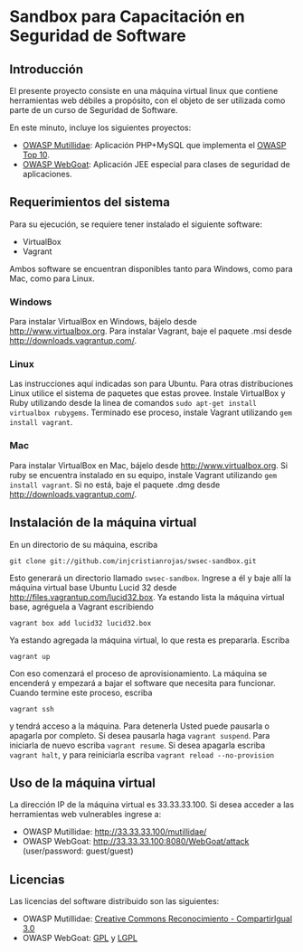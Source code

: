 # Sandbox para Capacitación en Seguridad de Software #

## Introducción ##

El presente proyecto consiste en una máquina virtual linux que contiene
herramientas web débiles a propósito, con el objeto de ser utilizada
como parte de un curso de Seguridad de Software.

En este minuto, incluye los siguientes proyectos:

* [OWASP Mutillidae](http://www.irongeek.com/i.php?page=security/mutillidae-deliberately-vulnerable-php-owasp-top-10):
Aplicación PHP+MySQL que implementa el [OWASP Top 10](https://www.owasp.org/index.php/Category:OWASP_Top_Ten_Project).
* [OWASP WebGoat](https://www.owasp.org/index.php/Category:OWASP_WebGoat_Project): Aplicación JEE especial para
clases de seguridad de aplicaciones.

## Requerimientos del sistema ##

Para su ejecución, se requiere tener instalado el siguiente software:

* VirtualBox
* Vagrant

Ambos software se encuentran disponibles tanto para Windows, como para Mac, como para Linux.

### Windows ###

Para instalar VirtualBox en Windows, bájelo desde <http://www.virtualbox.org>. Para instalar Vagrant,
baje el paquete .msi desde <http://downloads.vagrantup.com/>.

### Linux ###

Las instrucciones aquí indicadas son para Ubuntu. Para otras distribuciones Linux utilice el sistema
de paquetes que estas provee. Instale VirtualBox y Ruby utilizando desde la linea de comandos
`sudo apt-get install virtualbox rubygems`. Terminado ese proceso, instale Vagrant utilizando
`gem install vagrant`. 

### Mac ###

Para instalar VirtualBox en Mac, bájelo desde <http://www.virtualbox.org>. Si ruby se encuentra instalado
en su equipo, instale Vagrant utilizando `gem install vagrant`. Si no está, baje el paquete .dmg desde
<http://downloads.vagrantup.com/>.

## Instalación de la máquina virtual ##

En un directorio de su máquina, escriba

    git clone git://github.com/injcristianrojas/swsec-sandbox.git

Esto generará un directorio llamado `swsec-sandbox`. Ingrese a él y baje allí la máquina virtual
base Ubuntu Lucid 32 desde <http://files.vagrantup.com/lucid32.box>.
Ya estando lista la máquina virtual base, agréguela a Vagrant escribiendo

    vagrant box add lucid32 lucid32.box

Ya estando agregada la máquina virtual, lo que resta es prepararla. Escriba

    vagrant up

Con eso comenzará el proceso de aprovisionamiento. La máquina se encenderá y empezará a bajar
el software que necesita para funcionar. Cuando termine este proceso, escriba

    vagrant ssh

y tendrá acceso a la máquina. Para detenerla Usted puede pausarla o apagarla por completo. Si
desea pausarla haga `vagrant suspend`. Para iniciarla de nuevo escriba `vagrant resume`. Si desea
apagarla escriba `vagrant halt`, y para reiniciarla escriba `vagrant reload --no-provision`

## Uso de la máquina virtual ##

La dirección IP de la máquina virtual es 33.33.33.100. Si desea acceder a las herramientas
web vulnerables ingrese a:

* OWASP Mutillidae: http://33.33.33.100/mutillidae/
* OWASP WebGoat: http://33.33.33.100:8080/WebGoat/attack (user/password: guest/guest)

## Licencias ##

Las licencias del software distribuido son las siguientes:

* OWASP Mutillidae: [Creative Commons Reconocimiento - CompartirIgual 3.0](http://creativecommons.org/licenses/by-sa/3.0/)
* OWASP WebGoat: [GPL](http://www.gnu.org/licenses/gpl.html) y [LGPL](http://www.gnu.org/licenses/lgpl.html)